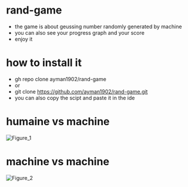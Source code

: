 # rand-game
- the game is about geussing number randomly generated by machine 
- you can also see your progress graph and your score
- enjoy it
# how to install it
- gh repo clone ayman1902/rand-game
- or
- git clone https://github.com/ayman1902/rand-game.git
- you can also copy the scipt and paste it in the ide

# humaine vs machine
![Figure_1](https://user-images.githubusercontent.com/49163010/101910907-eb746c00-3bbf-11eb-9d07-1e6b202f8360.png)

# machine vs machine
![Figure_2](https://user-images.githubusercontent.com/49163010/101910927-f0392000-3bbf-11eb-8476-0769bcc78ab7.png)
